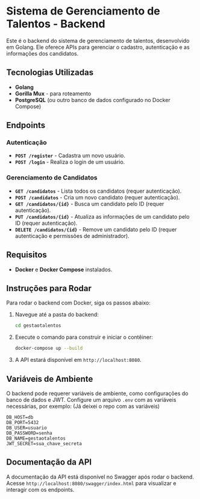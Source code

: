 
# Sistema de Gerenciamento de Talentos - Backend

Este é o backend do sistema de gerenciamento de talentos, desenvolvido em Golang. Ele oferece APIs para gerenciar o cadastro, autenticação e as informações dos candidatos.

## Tecnologias Utilizadas

- **Golang**
- **Gorilla Mux** - para roteamento
- **PostgreSQL** (ou outro banco de dados configurado no Docker Compose)

## Endpoints

### Autenticação

- **`POST /register`** - Cadastra um novo usuário.
- **`POST /login`** - Realiza o login de um usuário.

### Gerenciamento de Candidatos

- **`GET /candidatos`** - Lista todos os candidatos (requer autenticação).
- **`POST /candidatos`** - Cria um novo candidato (requer autenticação).
- **`GET /candidatos/{id}`** - Busca um candidato pelo ID (requer autenticação).
- **`PUT /candidatos/{id}`** - Atualiza as informações de um candidato pelo ID (requer autenticação).
- **`DELETE /candidatos/{id}`** - Remove um candidato pelo ID (requer autenticação e permissões de administrador).

## Requisitos

- **Docker** e **Docker Compose** instalados.

## Instruções para Rodar

Para rodar o backend com Docker, siga os passos abaixo:

1. Navegue até a pasta do backend:
   ```bash
   cd gestaotalentos
   ```

2. Execute o comando para construir e iniciar o contêiner:
   ```bash
   docker-compose up --build
   ```

3. A API estará disponível em `http://localhost:8080`.

## Variáveis de Ambiente

O backend pode requerer variáveis de ambiente, como configurações do banco de dados e JWT. Configure um arquivo `.env` com as variáveis necessárias, por exemplo: (Já deixei o repo com as variáveis)

```plaintext
DB_HOST=db
DB_PORT=5432
DB_USER=usuario
DB_PASSWORD=senha
DB_NAME=gestaotalentos
JWT_SECRET=sua_chave_secreta
```

## Documentação da API

A documentação da API está disponível no Swagger após rodar o backend. Acesse `http://localhost:8080/swagger/index.html` para visualizar e interagir com os endpoints.
